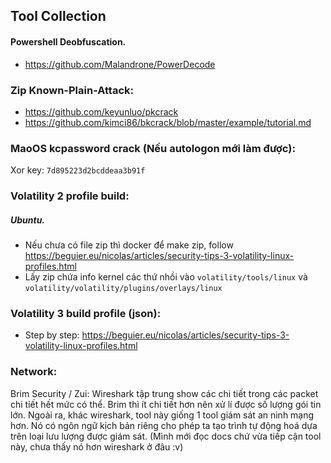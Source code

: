 ## Tool Collection

#### Powershell Deobfuscation.

- https://github.com/Malandrone/PowerDecode

### Zip Known-Plain-Attack:

- https://github.com/keyunluo/pkcrack
- https://github.com/kimci86/bkcrack/blob/master/example/tutorial.md

### MaoOS kcpassword crack (Nếu autologon mới làm được):
Xor key: `7d895223d2bcddeaa3b91f`

### Volatility 2 profile build:
##### Ubuntu.
- Nếu chưa có file zip thì docker để make zip, follow https://beguier.eu/nicolas/articles/security-tips-3-volatility-linux-profiles.html
- Lấy zip chứa info kernel các thứ nhồi vào `volatility/tools/linux` và `volatility/volatility/plugins/overlays/linux`
### Volatility 3 build profile (json):
- Step by step: https://beguier.eu/nicolas/articles/security-tips-3-volatility-linux-profiles.html

### Network:

Brim Security / Zui: Wireshark tập trung show các chi tiết trong các packet chi tiết hết mức có thể. Brim thì ít chi tiết hơn nên xử lí được số lượng gói tin lớn. Ngoài ra, khác wireshark, tool này giống 1 tool giám sát an ninh mạng hơn. Nó có ngôn ngữ kịch bản riêng cho phép ta tạo trình tự động hoá dựa trên loại lưu lượng được giám sát. (Mình mới đọc docs chứ vừa tiếp cận tool này, chưa thấy nó hơn wireshark ở đâu :v)

